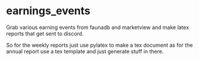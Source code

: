 # earnings_events
Grab various earning events from faunadb and marketview and make latex reports that get sent to discord.

So for the weekly reports just use pylatex to make a tex document as for the annual report use a tex template and just generate stuff in there.